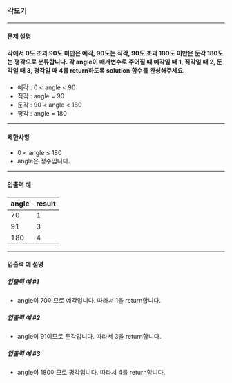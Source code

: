 ### 각도기

***

#### 문제 설명
#### 각에서 0도 초과 90도 미만은 예각, 90도는 직각, 90도 초과 180도 미만은 둔각 180도는 평각으로 분류합니다. 각 angle이 매개변수로 주어질 때 예각일 때 1, 직각일 때 2, 둔각일 때 3, 평각일 때 4를 return하도록 solution 함수를 완성해주세요.

* 예각 : 0 < angle < 90
* 직각 : angle = 90
* 둔각 : 90 < angle < 180
* 평각 : angle = 180

***

#### 제한사항
* 0 < angle ≤ 180
* angle은 정수입니다.

***

#### 입출력 예
angle|	result|
|:-- |:--
70   |	1     |
91   |	3     |
180  |	4     |

***

#### 입출력 예 설명
##### 입출력 예 #1
* angle이 70이므로 예각입니다. 따라서 1을 return합니다.

##### 입출력 예 #2
* angle이 91이므로 둔각입니다. 따라서 3을 return합니다.

##### 입출력 예 #3
* angle이 180이므로 평각입니다. 따라서 4를 return합니다.
